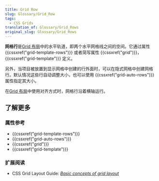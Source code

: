 ```yaml
---
title: Grid Row
slug: Glossary/Grid_Row
tags:
  - CSS Grids
translation_of: Glossary/Grid_Rows
original_slug: Glossary/Grid_Rows
---
```


**网格行**是[Grid 布局](/zh-CN/docs/Web/CSS/CSS_Grid_Layout)中的水平轨道，即两个水平网格线之间的空间。它通过属性 {{cssxref("grid-template-rows")}} 或者简写属性 {{cssxref("grid")}}， {{cssxref("grid-template")}} 定义。

另外，当项目被放置到显示网格中创建的行外面时，可以在隐式网格中创建网格行。默认情况这些行自动调整大小，也可以使用 {{cssxref("grid-auto-rows")}} 属性指定其大小。

在[Grid 布局](/zh-CN/docs/Web/CSS/CSS_Grid_Layout)中使用对齐方式时，网格行沿着横轴运行。

## 了解更多

### 属性参考

- {{cssxref("grid-template-rows")}}
- {{cssxref("grid-auto-rows")}}
- {{cssxref("grid")}}
- {{cssxref("grid-template")}}

### 扩展阅读

- CSS Grid Layout Guide: _[Basic concepts of grid layout](/zh-CN/docs/Web/CSS/CSS_Grid_Layout/Basic_Concepts_of_Grid_Layout)_
